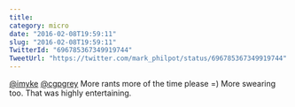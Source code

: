 ```yaml
---
title: 
category: micro
date: "2016-02-08T19:59:11"
slug: "2016-02-08T19:59:11"
TwitterId: "696785367349919744"
TweetUrl: "https://twitter.com/mark_philpot/status/696785367349919744"
---
```


[@imyke](https://twitter.com/imyke) [@cgpgrey](https://twitter.com/cgpgrey) More
rants more of the time please =) More swearing too. That was highly
entertaining.
